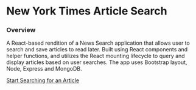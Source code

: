 # New York Times Article Search

### Overview

A React-based rendition of a News Search application that allows user to search and save articles to read later. Built using React components and helper functions, and utilizes the React mounting lifecycle to query and display articles based on user searches. The app uses Bootstrap layout, Node, Express and MongoDB.

[Start Searching for an Article](https://nyt-article-react-search.herokuapp.com/)